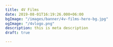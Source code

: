```yaml
---
title: 4V Films
date: 2019-08-01T16:19:26.000+06:00
bgImage: "/images/banner/4v-films-hero-bg.jpg"
ogImage: "/4vlogo.png"
description: this is meta description
draft: true

---
```

